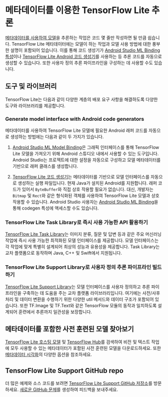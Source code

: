 # 메타데이터를 이용한 TensorFlow Lite 추론

[메타데이터를 사용하여 모델](../models/convert/metadata.md)을 추론하는 작업은 코드 몇 줄만 작성하면 될 만큼 쉽습니다. TensorFlow Lite 메타데이터에는 모델이 하는 작업과 모델 사용 방법에 대한 풍부한 설명이 포함되어 있습니다. 이를 통해 코드 생성기가 [Android Studio ML Binding 특성](codegen.md#mlbinding)이나 [TensorFlow Lite Android 코드 생성기](codegen.md#codegen)를 사용하는 등 추론 코드를 자동으로 생성할 수 있습니다. 또한 사용자 정의 추론 파이프라인을 구성하는 데 사용할 수도 있습니다.

## 도구 및 라이브러리

TensorFlow Lite는 다음과 같이 다양한 계층의 배포 요구 사항을 해결하도록 다양한 도구와 라이브러리를 제공합니다.

### Generate model interface with Android code generators

메타데이터를 사용하여 TensorFlow Lite 모델에 필요한 Android 래퍼 코드를 자동으로 생성하는 방법에는 다음과 같이 두 가지가 있습니다.

1. [Android Studio ML Model Binding](codegen.md#mlbinding)은 그래픽 인터페이스를 통해 TensorFlow Lite 모델을 가져오기 위해 Android 스튜디오 내에서 사용할 수 있는 도구입니다. Android Studio는 프로젝트에 대한 설정을 자동으로 구성하고 모델 메타데이터를 기반으로 래퍼 클래스를 생성합니다.

2. [TensorFlow Lite 코드 생성기](codegen.md)는 메타데이터를 기반으로 모델 인터페이스를 자동으로 생성하는 실행 파일입니다. 현재 Java가 설치된 Android를 지원합니다. 래퍼 코드가 있어서 `ByteBuffer`와 직접 상호 작용할 필요가 없습니다. 대신, 개발자는 `Bitmap` 및 `Rect`와 같은 형식화된 객체를 사용하여 TensorFlow Lite 모델과 상호 작용할 수 있습니다. Android Studio 사용자는 [Android Studio ML Binding](codegen.md#generate-code-with-android-studio-ml-model-binding)을 통해 codegen 특성에 액세스할 수도 있습니다.

### TensorFlow Lite Task Library로 즉시 사용 가능한 API 활용하기

[TensorFlow Lite Task Library](task_library/overview.md)는 이미지 분류, 질문 및 답변 등과 같은 주요 머신러닝 작업에 즉시 사용 가능한 최적화된 모델 인터페이스를 제공합니다. 모델 인터페이스는 각 작업에 맞게 특별히 설계되어 최상의 성능과 유용성을 제공합니다. Task Library는 교차 플랫폼으로 동작하며 Java, C++ 및 Swift에서 지원됩니다.

### TensorFlow Lite Support Library로 사용자 정의 추론 파이프라인 빌드하기

[TensorFlow Lite Support Library](lite_support.md)는 모델 인터페이스를 사용자 정의하고 추론 파이프라인을 구축하는 데 도움을 주는 교차 플랫폼 라이브러리입니다. 여기에는 사전/사후 처리 및 데이터 변환을 수행하기 위한 다양한 util 메서드와 데이터 구조가 포함되어 있습니다. 또한 TF.Image 및 TF.Text와 같은 TensorFlow 모듈의 동작과 일치하도록 설계되어 훈련에서 추론까지 일관성을 보장합니다.

## 메타데이터를 포함한 사전 훈련된 모델 찾아보기

[TensorFlow Lite 호스팅 모델](https://www.tensorflow.org/lite/guide/hosted_models) 및 [TensorFlow Hub](https://tfhub.dev/s?deployment-format=lite)를 검색하여 비전 및 텍스트 작업에 모두 사용할 수 있는 메타데이터가 포함된 사전 훈련된 모델을 다운로드하세요. 또한 [메타데이터 시각화](../models/convert/metadata.md#visualize-the-metadata)의 다양한 옵션을 참조하세요.

## TensorFlow Lite Support GitHub repo

더 많은 예제와 소스 코드를 보려면 [TensorFlow Lite Support GitHub 저장소](https://github.com/tensorflow/tflite-support)를 방문하세요. [새로운 GitHub 문제](https://github.com/tensorflow/tflite-support/issues/new)를 생성하여 피드백을 보내주세요.
